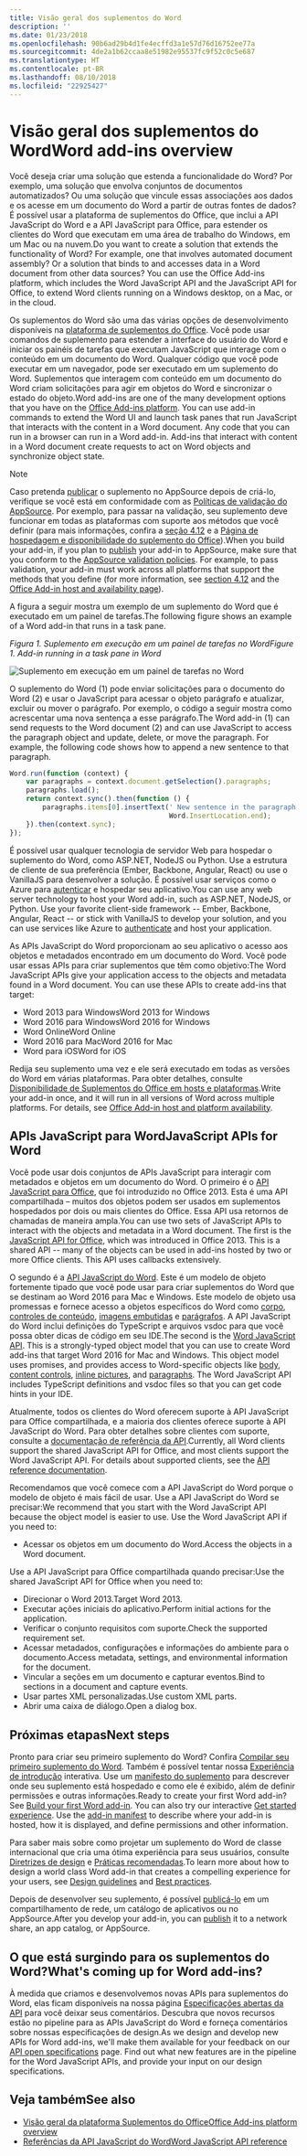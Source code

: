 ```yaml
---
title: Visão geral dos suplementos do Word
description: ''
ms.date: 01/23/2018
ms.openlocfilehash: 90b6ad29b4d1fe4ecffd3a1e57d76d16752ee77a
ms.sourcegitcommit: 4de2a1b62ccaa8e51982e95537fc9f52c0c5e687
ms.translationtype: HT
ms.contentlocale: pt-BR
ms.lasthandoff: 08/10/2018
ms.locfileid: "22925427"
---
```

# <a name="word-add-ins-overview"></a><span data-ttu-id="d6967-102">Visão geral dos suplementos do Word</span><span class="sxs-lookup"><span data-stu-id="d6967-102">Word add-ins overview</span></span>

<span data-ttu-id="d6967-p101">Você deseja criar uma solução que estenda a funcionalidade do Word? Por exemplo, uma solução que envolva conjuntos de documentos automatizados? Ou uma solução que vincule essas associações aos dados e os acesse em um documento do Word a partir de outras fontes de dados? É possível usar a plataforma de suplementos do Office, que inclui a API JavaScript do Word e a API JavaScript para Office, para estender os clientes do Word que executam em uma área de trabalho do Windows, em um Mac ou na nuvem.</span><span class="sxs-lookup"><span data-stu-id="d6967-p101">Do you want to create a solution that extends the functionality of Word? For example, one that involves automated document assembly? Or a solution that binds to and accesses data in a Word document from other data sources? You can use the Office Add-ins platform, which includes the Word JavaScript API and the JavaScript API for Office, to extend Word clients running on a Windows desktop, on a Mac, or in the cloud.</span></span>

<span data-ttu-id="d6967-p102">Os suplementos do Word são uma das várias opções de desenvolvimento disponíveis na [plataforma de suplementos do Office](../overview/office-add-ins.md). Você pode usar comandos de suplemento para estender a interface do usuário do Word e iniciar os painéis de tarefas que executam JavaScript que interage com o conteúdo em um documento do Word. Qualquer código que você pode executar em um navegador, pode ser executado em um suplemento do Word. Suplementos que interagem com conteúdo em um documento do Word criam solicitações para agir em objetos do Word e sincronizar o estado do objeto.</span><span class="sxs-lookup"><span data-stu-id="d6967-p102">Word add-ins are one of the many development options that you have on the [Office Add-ins platform](../overview/office-add-ins.md). You can use add-in commands to extend the Word UI and launch task panes that run JavaScript that interacts with the content in a Word document. Any code that you can run in a browser can run in a Word add-in. Add-ins that interact with content in a Word document create requests to act on Word objects and synchronize object state.</span></span> 

> [!NOTE]
> <span data-ttu-id="d6967-p103">Caso pretenda [publicar](../publish/publish.md) o suplemento no AppSource depois de criá-lo, verifique se você está em conformidade com as [Políticas de validação do AppSource](https://docs.microsoft.com/office/dev/store/validation-policies). Por exemplo, para passar na validação, seu suplemento deve funcionar em todas as plataformas com suporte aos métodos que você definir (para mais informações, confira a [seção 4.12](https://docs.microsoft.com/office/dev/store/validation-policies#4-apps-and-add-ins-behave-predictably) e a [Página de hospedagem e disponibilidade do suplemento do Office](../overview/office-add-in-availability.md)).</span><span class="sxs-lookup"><span data-stu-id="d6967-p103">When you build your add-in, if you plan to [publish](../publish/publish.md) your add-in to AppSource, make sure that you conform to the [AppSource validation policies](https://docs.microsoft.com/office/dev/store/validation-policies). For example, to pass validation, your add-in must work across all platforms that support the methods that you define (for more information, see [section 4.12](https://docs.microsoft.com/office/dev/store/validation-policies#4-apps-and-add-ins-behave-predictably) and the [Office Add-in host and availability page](../overview/office-add-in-availability.md)).</span></span>

<span data-ttu-id="d6967-113">A figura a seguir mostra um exemplo de um suplemento do Word que é executado em um painel de tarefas.</span><span class="sxs-lookup"><span data-stu-id="d6967-113">The following figure shows an example of a Word add-in that runs in a task pane.</span></span>

<span data-ttu-id="d6967-114">*Figura 1. Suplemento em execução em um painel de tarefas no Word*</span><span class="sxs-lookup"><span data-stu-id="d6967-114">*Figure 1. Add-in running in a task pane in Word*</span></span>

![Suplemento em execução em um painel de tarefas no Word](../images/word-add-in-show-host-client.png)

<span data-ttu-id="d6967-p104">O suplemento do Word (1) pode enviar solicitações para o documento do Word (2) e usar o JavaScript para acessar o objeto parágrafo e atualizar, excluir ou mover o parágrafo. Por exemplo, o código a seguir mostra como acrescentar uma nova sentença a esse parágrafo.</span><span class="sxs-lookup"><span data-stu-id="d6967-p104">The Word add-in (1) can send requests to the Word document (2) and can use JavaScript to access the paragraph object and update, delete, or move the paragraph. For example, the following code shows how to append a new sentence to that paragraph.</span></span>

```js
Word.run(function (context) {
    var paragraphs = context.document.getSelection().paragraphs;
    paragraphs.load();
    return context.sync().then(function () {
        paragraphs.items[0].insertText(' New sentence in the paragraph.',
                                       Word.InsertLocation.end);
    }).then(context.sync);
});

```

<span data-ttu-id="d6967-p105">É possível usar qualquer tecnologia de servidor Web para hospedar o suplemento do Word, como ASP.NET, NodeJS ou Python. Use a estrutura de cliente de sua preferência (Ember, Backbone, Angular, React) ou use o VanillaJS para desenvolver a solução. É possível usar serviços como o Azure para [autenticar](../develop/use-the-oauth-authorization-framework-in-an-office-add-in.md) e hospedar seu aplicativo.</span><span class="sxs-lookup"><span data-stu-id="d6967-p105">You can use any web server technology to host your Word add-in, such as ASP.NET, NodeJS, or Python. Use your favorite client-side framework -- Ember, Backbone, Angular, React -- or stick with VanillaJS to develop your solution, and you can use services like Azure to [authenticate](../develop/use-the-oauth-authorization-framework-in-an-office-add-in.md) and host your application.</span></span>

<span data-ttu-id="d6967-p106">As APIs JavaScript do Word proporcionam ao seu aplicativo o acesso aos objetos e metadados encontrado em um documento do Word. Você pode usar essas APIs para criar suplementos que têm como objetivo:</span><span class="sxs-lookup"><span data-stu-id="d6967-p106">The Word JavaScript APIs give your application access to the objects and metadata found in a Word document. You can use these APIs to create add-ins that target:</span></span>

* <span data-ttu-id="d6967-122">Word 2013 para Windows</span><span class="sxs-lookup"><span data-stu-id="d6967-122">Word 2013 for Windows</span></span>
* <span data-ttu-id="d6967-123">Word 2016 para Windows</span><span class="sxs-lookup"><span data-stu-id="d6967-123">Word 2016 for Windows</span></span>
* <span data-ttu-id="d6967-124">Word Online</span><span class="sxs-lookup"><span data-stu-id="d6967-124">Word Online</span></span>
* <span data-ttu-id="d6967-125">Word 2016 para Mac</span><span class="sxs-lookup"><span data-stu-id="d6967-125">Word 2016 for Mac</span></span>
* <span data-ttu-id="d6967-126">Word para iOS</span><span class="sxs-lookup"><span data-stu-id="d6967-126">Word for iOS</span></span>

<span data-ttu-id="d6967-p107">Redija seu suplemento uma vez e ele será executado em todas as versões do Word em várias plataformas. Para obter detalhes, consulte [Disponibilidade de Suplementos do Office em hosts e plataformas](../overview/office-add-in-availability.md).</span><span class="sxs-lookup"><span data-stu-id="d6967-p107">Write your add-in once, and it will run in all versions of Word across multiple platforms. For details, see [Office Add-in host and platform availability](../overview/office-add-in-availability.md).</span></span>

## <a name="javascript-apis-for-word"></a><span data-ttu-id="d6967-129">APIs JavaScript para Word</span><span class="sxs-lookup"><span data-stu-id="d6967-129">JavaScript APIs for Word</span></span>

<span data-ttu-id="d6967-p108">Você pode usar dois conjuntos de APIs JavaScript para interagir com metadados e objetos em um documento do Word. O primeiro é o [API JavaScript para Office](https://dev.office.com/reference/add-ins/javascript-api-for-office?product=word), que foi introduzido no Office 2013. Esta é uma API compartilhada – muitos dos objetos podem ser usados em suplementos hospedados por dois ou mais clientes do Office. Essa API usa retornos de chamadas de maneira ampla.</span><span class="sxs-lookup"><span data-stu-id="d6967-p108">You can use two sets of JavaScript APIs to interact with the objects and metadata in a Word document. The first is the [JavaScript API for Office](https://dev.office.com/reference/add-ins/javascript-api-for-office?product=word), which was introduced in Office 2013. This is a shared API -- many of the objects can be used in add-ins hosted by two or more Office clients. This API uses callbacks extensively.</span></span> 

<span data-ttu-id="d6967-p109">O segundo é a [API JavaScript do Word](https://dev.office.com/reference/add-ins/word/word-add-ins-reference-overview). Este é um modelo de objeto fortemente tipado que você pode usar para criar suplementos do Word que se destinam ao Word 2016 para Mac e Windows. Este modelo de objeto usa promessas e fornece acesso a objetos específicos do Word como [corpo](https://dev.office.com/reference/add-ins/word/body), [controles de conteúdo](https://dev.office.com/reference/add-ins/word/contentcontrol), [imagens embutidas](https://dev.office.com/reference/add-ins/word/inlinepicture) e [parágrafos](https://dev.office.com/reference/add-ins/word/paragraph). A API JavaScript do Word inclui definições do TypeScript e arquivos vsdoc para que você possa obter dicas de código em seu IDE.</span><span class="sxs-lookup"><span data-stu-id="d6967-p109">The second is the [Word JavaScript API](https://dev.office.com/reference/add-ins/word/word-add-ins-reference-overview). This is a strongly-typed object model that you can use to create Word add-ins that target Word 2016 for Mac and Windows. This object model uses promises, and provides access to Word-specific objects like [body](https://dev.office.com/reference/add-ins/word/body), [content controls](https://dev.office.com/reference/add-ins/word/contentcontrol), [inline pictures](https://dev.office.com/reference/add-ins/word/inlinepicture), and [paragraphs](https://dev.office.com/reference/add-ins/word/paragraph). The Word JavaScript API includes TypeScript definitions and vsdoc files so that you can get code hints in your IDE.</span></span>

<span data-ttu-id="d6967-p110">Atualmente, todos os clientes do Word oferecem suporte à API JavaScript para Office compartilhada, e a maioria dos clientes oferece suporte à API JavaScript do Word. Para obter detalhes sobre clientes com suporte, consulte a [documentação de referência da API](https://dev.office.com/reference/add-ins/javascript-api-for-office?product=word).</span><span class="sxs-lookup"><span data-stu-id="d6967-p110">Currently, all Word clients support the shared JavaScript API for Office, and most clients support the Word JavaScript API. For details about supported clients, see the [API reference documentation](https://dev.office.com/reference/add-ins/javascript-api-for-office?product=word).</span></span>

<span data-ttu-id="d6967-p111">Recomendamos que você comece com a API JavaScript do Word porque o modelo de objeto é mais fácil de usar. Use a API JavaScript do Word se precisar:</span><span class="sxs-lookup"><span data-stu-id="d6967-p111">We recommend that you start with the Word JavaScript API because the object model is easier to use. Use the Word JavaScript API if you need to:</span></span>

* <span data-ttu-id="d6967-142">Acessar os objetos em um documento do Word.</span><span class="sxs-lookup"><span data-stu-id="d6967-142">Access the objects in a Word document.</span></span>

<span data-ttu-id="d6967-143">Use a API JavaScript para Office compartilhada quando precisar:</span><span class="sxs-lookup"><span data-stu-id="d6967-143">Use the shared JavaScript API for Office when you need to:</span></span>

* <span data-ttu-id="d6967-144">Direcionar o Word 2013.</span><span class="sxs-lookup"><span data-stu-id="d6967-144">Target Word 2013.</span></span>
* <span data-ttu-id="d6967-145">Executar ações iniciais do aplicativo.</span><span class="sxs-lookup"><span data-stu-id="d6967-145">Perform initial actions for the application.</span></span>
* <span data-ttu-id="d6967-146">Verificar o conjunto requisitos com suporte.</span><span class="sxs-lookup"><span data-stu-id="d6967-146">Check the supported requirement set.</span></span>
* <span data-ttu-id="d6967-147">Acessar metadados, configurações e informações do ambiente para o documento.</span><span class="sxs-lookup"><span data-stu-id="d6967-147">Access metadata, settings, and environmental information for the document.</span></span>
* <span data-ttu-id="d6967-148">Vincular a seções em um documento e capturar eventos.</span><span class="sxs-lookup"><span data-stu-id="d6967-148">Bind to sections in a document and capture events.</span></span>
* <span data-ttu-id="d6967-149">Usar partes XML personalizadas.</span><span class="sxs-lookup"><span data-stu-id="d6967-149">Use custom XML parts.</span></span>
* <span data-ttu-id="d6967-150">Abrir uma caixa de diálogo.</span><span class="sxs-lookup"><span data-stu-id="d6967-150">Open a dialog box.</span></span>

## <a name="next-steps"></a><span data-ttu-id="d6967-151">Próximas etapas</span><span class="sxs-lookup"><span data-stu-id="d6967-151">Next steps</span></span>

<span data-ttu-id="d6967-p112">Pronto para criar seu primeiro suplemento do Word? Confira [Compilar seu primeiro suplemento do Word](word-add-ins.md). Também é possível tentar nossa [Experiência de introdução](http://dev.office.com/getting-started/addins?product=Word) interativa. Use um [manifesto do suplemento](../develop/add-in-manifests.md) para descrever onde seu suplemento está hospedado e como ele é exibido, além de definir permissões e outras informações.</span><span class="sxs-lookup"><span data-stu-id="d6967-p112">Ready to create your first Word add-in? See [Build your first Word add-in](word-add-ins.md). You can also try our interactive [Get started experience](http://dev.office.com/getting-started/addins?product=Word). Use the [add-in manifest](../develop/add-in-manifests.md) to describe where your add-in is hosted, how it is displayed, and define permissions and other information.</span></span>

<span data-ttu-id="d6967-156">Para saber mais sobre como projetar um suplemento do Word de classe internacional que cria uma ótima experiência para seus usuários, consulte [Diretrizes de design](../design/add-in-design.md) e [Práticas recomendadas](../concepts/add-in-development-best-practices.md).</span><span class="sxs-lookup"><span data-stu-id="d6967-156">To learn more about how to design a world class Word add-in that creates a compelling experience for your users, see [Design guidelines](../design/add-in-design.md) and [Best practices](../concepts/add-in-development-best-practices.md).</span></span>

<span data-ttu-id="d6967-157">Depois de desenvolver seu suplemento, é possível [publicá-lo](../publish/publish.md) em um compartilhamento de rede, um catálogo de aplicativos ou no AppSource.</span><span class="sxs-lookup"><span data-stu-id="d6967-157">After you develop your add-in, you can [publish](../publish/publish.md) it to a network share, an app catalog, or AppSource.</span></span>

## <a name="whats-coming-up-for-word-add-ins"></a><span data-ttu-id="d6967-158">O que está surgindo para os suplementos do Word?</span><span class="sxs-lookup"><span data-stu-id="d6967-158">What's coming up for Word add-ins?</span></span>

<span data-ttu-id="d6967-p113">À medida que criamos e desenvolvemos novas APIs para suplementos do Word, elas ficam disponíveis na nossa página [Especificações abertas da API](https://dev.office.com/reference/add-ins/openspec) para você deixar seus comentários. Descubra que novos recursos estão no pipeline para as APIs JavaScript do Word e forneça comentários sobre nossas especificações de design.</span><span class="sxs-lookup"><span data-stu-id="d6967-p113">As we design and develop new APIs for Word add-ins, we'll make them available for your feedback on our [API open specifications](https://dev.office.com/reference/add-ins/openspec) page. Find out what new features are in the pipeline for the Word JavaScript APIs, and provide your input on our design specifications.</span></span>

## <a name="see-also"></a><span data-ttu-id="d6967-161">Veja também</span><span class="sxs-lookup"><span data-stu-id="d6967-161">See also</span></span>

* [<span data-ttu-id="d6967-162">Visão geral da plataforma Suplementos do Office</span><span class="sxs-lookup"><span data-stu-id="d6967-162">Office Add-ins platform overview</span></span>](../overview/office-add-ins.md)
* [<span data-ttu-id="d6967-163">Referências da API JavaScript do Word</span><span class="sxs-lookup"><span data-stu-id="d6967-163">Word JavaScript API reference</span></span>](https://dev.office.com/reference/add-ins/word/word-add-ins-reference-overview)

